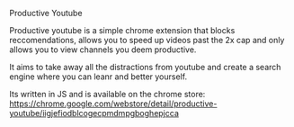 Productive Youtube

Productive youtube is a simple chrome extension that blocks reccomendations, allows you to speed up videos past the 2x cap and only allows you to view channels you deem productive.

It aims to take away all the distractions from youtube and create a search engine where you can leanr and better yourself.

Its written in JS and is available on the chrome store: https://chrome.google.com/webstore/detail/productive-youtube/iigjefiodblcogecpmdmpgboghepjcca
